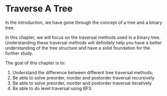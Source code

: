 # Traverse A Tree

In the introduction, we have gone through the concept of a tree and a binary tree.

In this chapter, we will focus on the traversal methods used in a binary tree. Understanding these traversal methods
will definitely help you have a better understanding of the tree structure and have a solid foundation for the further
study.

The goal of this chapter is to:

1. Understand the difference between different tree traversal methods;
2. Be able to solve preorder, inorder and postorder traversal recursively
3. Be able to solve preorder, inorder and postorder traversal iteratively
4. Be able to do level traversal using BFS.
